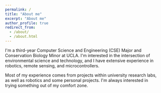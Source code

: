 ```yaml
---
permalink: /
title: "About me"
excerpt: "About me"
author_profile: true
redirect_from: 
  - /about/
  - /about.html
---
```


I'm a third-year Computer Science and Engineering (CSE) Major and Conservation Biology Minor at UCLA. I'm interested in the intersection of environmental science and technology, and I have extensive experience in robotics, remote sensing, and microcontrollers. 

Most of my experience comes from projects within university research labs, as well as robotics and some personal projects. I'm always interested in trying something out of my comfort zone. 